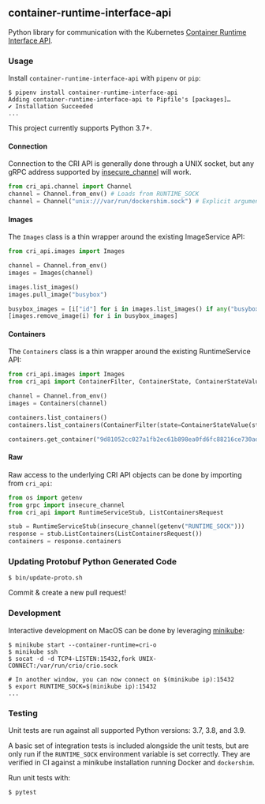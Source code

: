 ## container-runtime-interface-api

Python library for communication with the Kubernetes [Container Runtime Interface API](https://github.com/kubernetes/cri-api).

### Usage

Install `container-runtime-interface-api` with `pipenv` or `pip`:

```shell
$ pipenv install container-runtime-interface-api
Adding container-runtime-interface-api to Pipfile's [packages]…
✔ Installation Succeeded
...
```

This project currently supports Python 3.7+.

#### Connection

Connection to the CRI API is generally done through a UNIX socket, but any gRPC address supported by [insecure_channel](https://grpc.github.io/grpc/python/grpc.html#grpc.insecure_channel) will work.

```python
from cri_api.channel import Channel
channel = Channel.from_env() # Loads from RUNTIME_SOCK
channel = Channel("unix:///var/run/dockershim.sock") # Explicit argument
```

#### Images

The `Images` class is a thin wrapper around the existing ImageService API:

```python
from cri_api.images import Images

channel = Channel.from_env()
images = Images(channel)

images.list_images()
images.pull_image("busybox")

busybox_images = [i["id"] for i in images.list_images() if any("busybox" in r for r in i["repoTags"])]
[images.remove_image(i) for i in busybox_images]
```

#### Containers

The `Containers` class is a thin wrapper around the existing RuntimeService API:

```python
from cri_api.images import Images
from cri_api import ContainerFilter, ContainerState, ContainerStateValue

channel = Channel.from_env()
images = Containers(channel)

containers.list_containers()
containers.list_containers(ContainerFilter(state=ContainerStateValue(state=ContainerState.CONTAINER_EXITED)))

containers.get_container("9d81052cc027a1fb2ec61b898ea0fd6fc88216ce730ad75f4c52b29849cb440f")
```

#### Raw

Raw access to the underlying CRI API objects can be done by importing from `cri_api`:

```python
from os import getenv
from grpc import insecure_channel
from cri_api import RuntimeServiceStub, ListContainersRequest

stub = RuntimeServiceStub(insecure_channel(getenv("RUNTIME_SOCK")))
response = stub.ListContainers(ListContainersRequest())
containers = response.containers
```

### Updating Protobuf Python Generated Code

```shell
$ bin/update-proto.sh
```

Commit & create a new pull request!

### Development

Interactive development on MacOS can be done by leveraging [minikube](https://kubernetes.io/docs/tasks/tools/install-minikube/):

```shell
$ minikube start --container-runtime=cri-o
$ minikube ssh
$ socat -d -d TCP4-LISTEN:15432,fork UNIX-CONNECT:/var/run/crio/crio.sock

# In another window, you can now connect on $(minikube ip):15432
$ export RUNTIME_SOCK=$(minikube ip):15432
...
```

### Testing

Unit tests are run against all supported Python versions: 3.7, 3.8, and 3.9.

A basic set of integration tests is included alongside the unit tests, but are only run if the `RUNTIME_SOCK` environment variable is set correctly.
They are verified in CI against a minikube installation running Docker and `dockershim`.

Run unit tests with:

```shell
$ pytest
```
